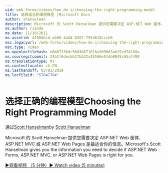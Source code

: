```yaml
---
uid: web-forms/videos/how-do-i/choosing-the-right-programming-model
title: 选择适当的编程模型 |Microsoft Docs
author: shanselman
description: Microsoft 的 Scott Hanselman 提供您需要决定 ASP.NET Web 窗体、 ASP.NET MVC 或 ASP.NET Web Pages 是最适合你的信息。
ms.author: riande
ms.date: 11/10/2011
ms.assetid: 4f08dbcd-ab60-4ad4-8387-795d810cccb6
msc.legacyurl: /web-forms/videos/how-do-i/choosing-the-right-programming-model
msc.type: video
ms.openlocfilehash: e8b67f30dc56d3b871616a9896d3ab29cd74109a
ms.sourcegitcommit: 24b1f6decbb17bb22a45166e5fdb0845c65af498
ms.translationtype: MT
ms.contentlocale: zh-CN
ms.lasthandoff: 03/01/2019
ms.locfileid: "57047704"
---
```

<a name="choosing-the-right-programming-model"></a><span data-ttu-id="e2b72-103">选择正确的编程模型</span><span class="sxs-lookup"><span data-stu-id="e2b72-103">Choosing the Right Programming Model</span></span>
====================
<span data-ttu-id="e2b72-104">通过[Scott Hanselman](https://github.com/shanselman)</span><span class="sxs-lookup"><span data-stu-id="e2b72-104">by [Scott Hanselman](https://github.com/shanselman)</span></span>

<span data-ttu-id="e2b72-105">Microsoft 的 Scott Hanselman 提供您需要决定 ASP.NET Web 窗体、 ASP.NET MVC 或 ASP.NET Web Pages 是最适合你的信息。</span><span class="sxs-lookup"><span data-stu-id="e2b72-105">Microsoft's Scott Hanselman gives you the information you need to decide if ASP.NET Web Forms, ASP.NET MVC, or ASP.NET Web Pages is right for you.</span></span>

[<span data-ttu-id="e2b72-106">&#9654;观看视频 （5 分钟）</span><span class="sxs-lookup"><span data-stu-id="e2b72-106">&#9654; Watch video (5 minutes)</span></span>](https://channel9.msdn.com/Blogs/ASP-NET-Site-Videos/choosing-the-right-programming-model)
